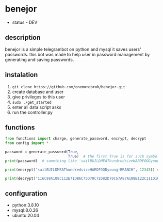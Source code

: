 # benejor

* status - DEV

## description

benejor is a simple telegrambot on python and mysql
it saves users' passwords. this bot was made to help user in password management by generating and saving passwords.



## instalation
1. `git clone https://github.com/onemorebruh/benejor.git`
2. create database and user
3. give privileges to this user
2. `sudo ./get_started`
3. enter all data script asks
4. run the controller.py

## functions

```python
from functions import charge, generate_password, encrypt, decrypt
from config import *

password = generate_password(True,
                             True)  # the first True is for such symbols as */a etc and the second True is for upper words
print(password)  # something like 'sailBUILDMEAThundredsizeHARDFOODyoung!BRANCH'

print(encrypt("sailBUILDMEAThundredsizeHARDFOODyoung!BRANCH", 12345)) # something like 116C99A108C112E71D86C75D79C72D82D70C67A87A108B122C111D102D117B105E105A116E107D125B105E77B66F84B71C74C84A80A70C124A115C122E111B105B36E70C87B66A80F70D76E

print(decrypt("116C99A108C112E71D86C75D79C72D82D70C67A87A108B122C111D102D117B105E105A116E107D125B105E77B66F84B71C74C84A80A70C124A115C122E111B105B36E70C87B66A80F70D76E", 12345))
```

## configuration
- python:3.8.10
- mysql:8.0.26
- ubuntu:20.04



